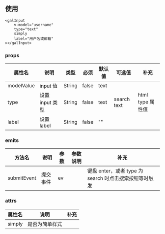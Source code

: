 ## 使用

```
<galInput
    v-model="username"
    type="text"
    simply
    label="用户名或邮箱"
></galInput>
```

### props

| 属性名     | 说明            | 类型   | 必须  | 默认值 | 可选值      | 补充             |
| ---------- | --------------- | ------ | ----- | ------ | ----------- | ---------------- |
| modelValue | input 值        | String | false | text   |             |                  |
| type       | 设置 input 类型 | String | false | text   | search text | html type 属性值 |
| label      | 设置 label      | String | false | ""     |             |                  |

### emits

| 方法名      | 说明     | 参数 | 参数说明 | 补充                                                   |
| ----------- | -------- | ---- | -------- | ------------------------------------------------------ |
| submitEvent | 提交事件 | ev   |          | 键盘 enter，或者 type 为 search 时点击搜索按钮等时触发 |

### attrs

| 属性名 | 说明           | 补充 |
| ------ | -------------- | ---- |
| simply | 是否为简单样式 |      |
